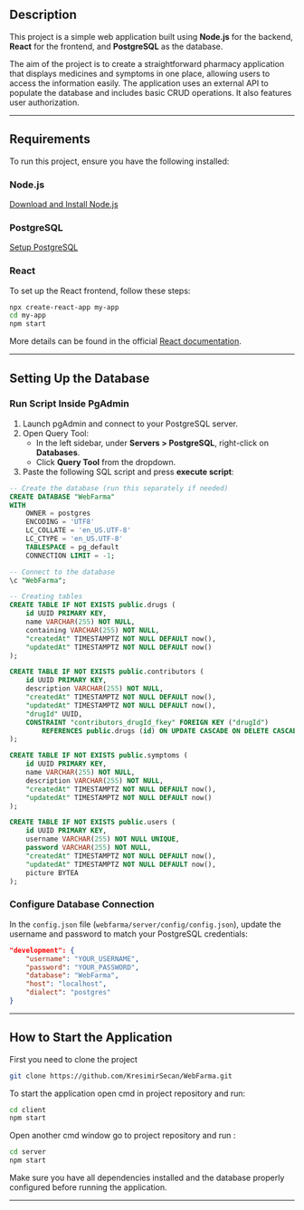 

## Description
This project is a simple web application built using **Node.js** for the backend, **React** for the frontend, and **PostgreSQL** as the database.

The aim of the project is to create a straightforward pharmacy application that displays medicines and symptoms in one place, allowing users to access the information easily. The application uses an external API to populate the database and includes basic CRUD operations. It also features user authorization.

---

## Requirements
To run this project, ensure you have the following installed:

### Node.js
[Download and Install Node.js](https://nodejs.org/en)

### PostgreSQL
[Setup PostgreSQL](https://www.youtube.com/watch?v=v1d2Fa9FPOQ)

### React
To set up the React frontend, follow these steps:
```sh
npx create-react-app my-app
cd my-app
npm start
```
More details can be found in the official [React documentation](https://legacy.reactjs.org/docs/create-a-new-react-app.html).

---

## Setting Up the Database
### Run Script Inside PgAdmin

1. Launch pgAdmin and connect to your PostgreSQL server.
2. Open Query Tool:
   - In the left sidebar, under **Servers > PostgreSQL**, right-click on **Databases**.
   - Click **Query Tool** from the dropdown.
3. Paste the following SQL script and press **execute script**:

```sql
-- Create the database (run this separately if needed)
CREATE DATABASE "WebFarma"
WITH
    OWNER = postgres
    ENCODING = 'UTF8'
    LC_COLLATE = 'en_US.UTF-8'
    LC_CTYPE = 'en_US.UTF-8'
    TABLESPACE = pg_default
    CONNECTION LIMIT = -1;

-- Connect to the database
\c "WebFarma";

-- Creating tables
CREATE TABLE IF NOT EXISTS public.drugs (
    id UUID PRIMARY KEY,
    name VARCHAR(255) NOT NULL,
    containing VARCHAR(255) NOT NULL,
    "createdAt" TIMESTAMPTZ NOT NULL DEFAULT now(),
    "updatedAt" TIMESTAMPTZ NOT NULL DEFAULT now()
);

CREATE TABLE IF NOT EXISTS public.contributors (
    id UUID PRIMARY KEY,
    description VARCHAR(255) NOT NULL,
    "createdAt" TIMESTAMPTZ NOT NULL DEFAULT now(),
    "updatedAt" TIMESTAMPTZ NOT NULL DEFAULT now(),
    "drugId" UUID,
    CONSTRAINT "contributors_drugId_fkey" FOREIGN KEY ("drugId")
        REFERENCES public.drugs (id) ON UPDATE CASCADE ON DELETE CASCADE
);

CREATE TABLE IF NOT EXISTS public.symptoms (
    id UUID PRIMARY KEY,
    name VARCHAR(255) NOT NULL,
    description VARCHAR(255) NOT NULL,
    "createdAt" TIMESTAMPTZ NOT NULL DEFAULT now(),
    "updatedAt" TIMESTAMPTZ NOT NULL DEFAULT now()
);

CREATE TABLE IF NOT EXISTS public.users (
    id UUID PRIMARY KEY,
    username VARCHAR(255) NOT NULL UNIQUE,
    password VARCHAR(255) NOT NULL,
    "createdAt" TIMESTAMPTZ NOT NULL DEFAULT now(),
    "updatedAt" TIMESTAMPTZ NOT NULL DEFAULT now(),
    picture BYTEA
);
```

### Configure Database Connection
In the `config.json` file (`webfarma/server/config/config.json`), update the username and password to match your PostgreSQL credentials:

```json
"development": {
    "username": "YOUR_USERNAME",
    "password": "YOUR_PASSWORD",
    "database": "WebFarma",
    "host": "localhost",
    "dialect": "postgres"
}
```

---

## How to Start the Application

First you need to clone the project 
```sh
git clone https://github.com/KresimirSecan/WebFarma.git
```

To start the application open cmd in project repository and run:

```sh
cd client 
npm start
```
Open another cmd window go to project repository and run : 

```sh
cd server 
npm start
```
Make sure you have all dependencies installed and the database properly configured before running the application.

---

